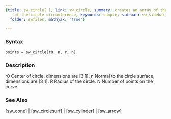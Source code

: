 ```yaml
---
{title: sw_circle( ), link: sw_circle, summary: creates an array of the 3D coordinates
    of the circle circumference, keywords: sample, sidebar: sw_sidebar, permalink: sw_circle.html,
  folder: swfiles, mathjax: 'true'}

---
```


### Syntax

`points = sw_circle(r0, n, r, n) `

### Description

r0    Center of circle, dimensions are [3 1].
n     Normal to the circle surface, dimensions are [3 1].
R     Radius of the circle.
N     Number of points on the curve.
 

### See Also

[sw_cone] \| [sw_circlesurf] \| [sw_cylinder] \| [sw_arrow]

